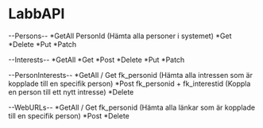 # LabbAPI

--Persons--
*GetAll PersonId  (Hämta alla personer i systemet)
*Get
*Delete
*Put
*Patch

--Interests--
*GetAll
*Get
*Post 
*Delete
*Put
*Patch

--PersonInterests--
*GetAll / Get fk_personid  (Hämta alla intressen som är kopplade till en specifik person)
*Post fk_personid + fk_interestid  (Koppla en person till ett nytt intresse)
*Delete

--WebURLs--
*GetAll / Get fk_personid  (Hämta alla länkar som är kopplade till en specifik person)
*Post
*Delete
